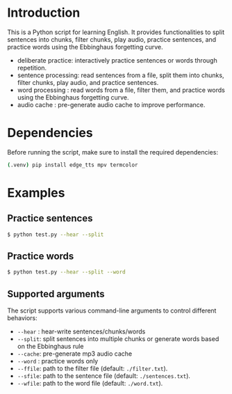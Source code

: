# Introduction

This is a Python script for learning English. It provides functionalities to
split sentences into chunks, filter chunks, play audio, practice sentences,
and practice words using the Ebbinghaus forgetting curve.

- deliberate practice: interactively practice sentences or words through repetition.
- sentence processing: read sentences from a file, split them into chunks,
                       filter chunks, play audio, and practice sentences.
- word processing    : read words from a file, filter them, and practice words
                       using the Ebbinghaus forgetting curve.
- audio cache        : pre-generate audio cache to improve performance.

# Dependencies

Before running the script, make sure to install the required dependencies:

```bash
(.venv) pip install edge_tts mpv termcolor
```

# Examples

## Practice sentences

```bash
$ python test.py --hear --split
```

## Practice words

```bash
$ python test.py --hear --split --word
```

## Supported arguments

The script supports various command-line arguments to control different behaviors:

- `--hear` : hear-write sentences/chunks/words
- `--split`: split sentences into multiple chunks or generate words based
             on the Ebbinghaus rule
- `--cache`: pre-generate mp3 audio cache
- `--word` : practice words only
- `--ffile`: path to the filter file (default: `./filter.txt`).
- `--sfile`: path to the sentence file (default: `./sentences.txt`).
- `--wfile`: path to the word file (default: `./word.txt`).
